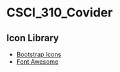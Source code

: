 # CSCI_310_Covider

## Icon Library
- [Bootstrap Icons](https://icons.getbootstrap.com/)
- [Font Awesome](https://fontawesome.com/)